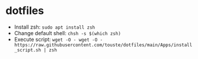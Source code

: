 # dotfiles

- Install zsh: `sudo apt install zsh`
- Change default shell: `chsh -s $(which zsh)`
- Execute script: `wget -O - wget -O - https://raw.githubusercontent.com/touste/dotfiles/main/Apps/install_script.sh | zsh`
